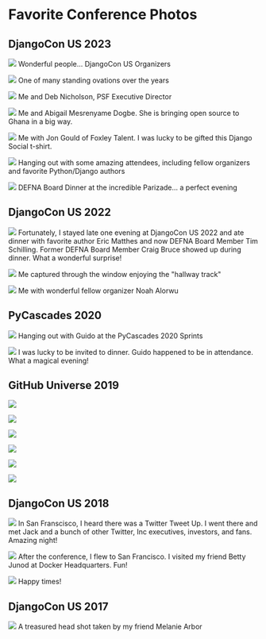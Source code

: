 # Favorite Conference Photos

## DjangoCon US 2023

![](favorite-conference-photos/djangocon-us-2023-organizers-outside.jpg)
Wonderful people... DjangoCon US Organizers

![](favorite-conference-photos/djangocon-us-2023-standing-ovation.jpg)
One of many standing ovations over the years

![](favorite-conference-photos/djangocon-us-2023-me-and-deb.jpg)
Me and Deb Nicholson, PSF Executive Director

![](favorite-conference-photos/djangocon-us-2023-me-and-abigail.jpg)
Me and Abigail Mesrenyame Dogbe. She is bringing open source to Ghana in a big way. 

![](favorite-conference-photos/djangocon-us-2023-me-and-jon.jpg)
Me with Jon Gould of Foxley Talent. I was lucky to be gifted this Django Social t-shirt. 

![](favorite-conference-photos/djangocon-us-2023-hotel-table.jpg)
Hanging out with some amazing attendees, including fellow organizers and favorite Python/Django authors

![](favorite-conference-photos/djangocon-us-2023-board-dinner.jpg)
DEFNA Board Dinner at the incredible Parizade... a perfect evening

## DjangoCon US 2022

![](favorite-conference-photos/djangocon-us-2022-me-and-craig-bruce.jpg)
Fortunately, I stayed late one evening at DjangoCon US 2022 and ate dinner with favorite author Eric Matthes and now DEFNA Board Member Tim Schilling. Former DEFNA Board Member Craig Bruce showed up during dinner. What a wonderful surprise!  

![](favorite-conference-photos/djangocon-us-2022-me-outside.jpg)
Me captured through the window enjoying the "hallway track"

![](favorite-conference-photos/djangocon-us-2022-me-with-noah.jpg)
Me with wonderful fellow organizer Noah Alorwu

## PyCascades 2020

![](favorite-conference-photos/pycascades-2020-sprints-hanging-out-with-guido.jpg)
Hanging out with Guido at the PyCascades 2020 Sprints

![](favorite-conference-photos/pycascades-2020-dinner-with-guido.jpg)
I was lucky to be invited to dinner. Guido happened to be in attendance. What a magical evening! 

## GitHub Universe 2019

![](favorite-conference-photos/github-universe-2019-github-hq-tour.JPG)

![](favorite-conference-photos/github-universe-2019-lunch-with-jigyasa-at-twitter-hq.jpg)

![](favorite-conference-photos/github-universe-2019-twitter-hq-2.jpg)

![](favorite-conference-photos/github-universe-2019-twitter-hq-1.jpg)

![](favorite-conference-photos/djangocon-us-2019-with-ken-whitesell.jpg)

![](favorite-conference-photos/djangocon-us-2019-me.jpg)

## DjangoCon US 2018

![](favorite-conference-photos/djangocon-us-2018-meeting-jack-at-a-tweet-up.jpg)
In San Franscisco, I heard there was a Twitter Tweet Up. I went there and met Jack and a bunch of other Twitter, Inc executives, investors, and fans. Amazing night! 

![](favorite-conference-photos/djangocon-us-2018-meeting-betty-junod-at-docker-hq.jpg)
After the conference, I flew to San Francisco. I visited my friend Betty Junod at Docker Headquarters. Fun! 

![](favorite-conference-photos/djangocon-us-2018-me.jpg)
Happy times! 

## DjangoCon US 2017

![](favorite-conference-photos/djangocon-us-2017-headshot-by-melanie-arbor.jpg)
A treasured head shot taken by my friend Melanie Arbor
